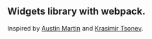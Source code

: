 Widgets library with webpack.
-----------------------------

Inspired by [Austin Martin](https://codeburst.io/building-react-widget-libraries-using-webpack-e0a140c16ce4) and [Krasimir Tsonev](http://krasimirtsonev.com/blog/article/javascript-library-starter-using-webpack-es6).
